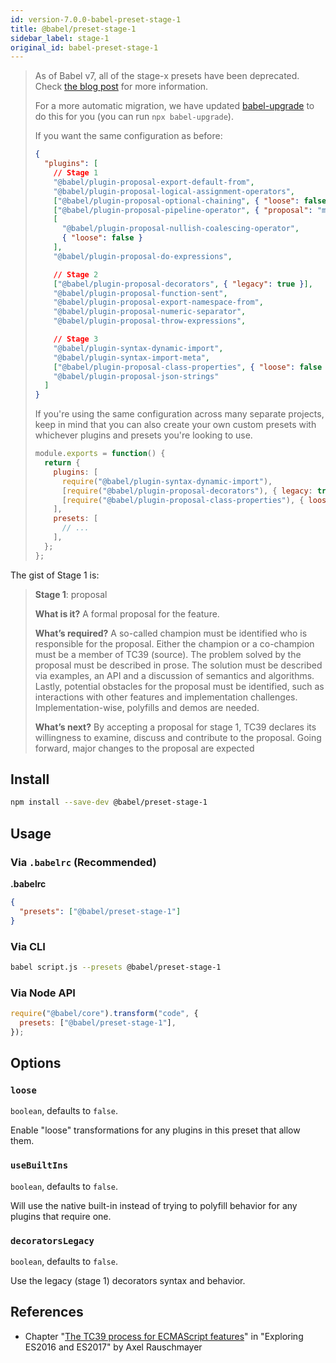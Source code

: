 ```yaml
---
id: version-7.0.0-babel-preset-stage-1
title: @babel/preset-stage-1
sidebar_label: stage-1
original_id: babel-preset-stage-1
---
```


> As of Babel v7, all of the stage-x presets have been deprecated.
> Check [the blog post](/blog/2018/07/27/removing-babels-stage-presets) for more information.
>
> For a more automatic migration, we have updated [babel-upgrade](https://github.com/babel/babel-upgrade) to do this for you (you can run `npx babel-upgrade`).
>
> If you want the same configuration as before:
>
> ```json
> {
>   "plugins": [
>     // Stage 1
>     "@babel/plugin-proposal-export-default-from",
>     "@babel/plugin-proposal-logical-assignment-operators",
>     ["@babel/plugin-proposal-optional-chaining", { "loose": false }],
>     ["@babel/plugin-proposal-pipeline-operator", { "proposal": "minimal" }],
>     [
>       "@babel/plugin-proposal-nullish-coalescing-operator",
>       { "loose": false }
>     ],
>     "@babel/plugin-proposal-do-expressions",
>
>     // Stage 2
>     ["@babel/plugin-proposal-decorators", { "legacy": true }],
>     "@babel/plugin-proposal-function-sent",
>     "@babel/plugin-proposal-export-namespace-from",
>     "@babel/plugin-proposal-numeric-separator",
>     "@babel/plugin-proposal-throw-expressions",
>
>     // Stage 3
>     "@babel/plugin-syntax-dynamic-import",
>     "@babel/plugin-syntax-import-meta",
>     ["@babel/plugin-proposal-class-properties", { "loose": false }],
>     "@babel/plugin-proposal-json-strings"
>   ]
> }
> ```
>
> If you're using the same configuration across many separate projects, keep in mind that you can also create your own custom presets with whichever plugins and presets you're looking to use.
>
> ```jsx
> module.exports = function() {
>   return {
>     plugins: [
>       require("@babel/plugin-syntax-dynamic-import"),
>       [require("@babel/plugin-proposal-decorators"), { legacy: true }],
>       [require("@babel/plugin-proposal-class-properties"), { loose: false }],
>     ],
>     presets: [
>       // ...
>     ],
>   };
> };
> ```

The gist of Stage 1 is:

> **Stage 1**: proposal
>
> **What is it?** A formal proposal for the feature.
>
> **What’s required?** A so-called champion must be identified who is responsible for the proposal. Either the champion or a co-champion must be a member of TC39 (source). The problem solved by the proposal must be described in prose. The solution must be described via examples, an API and a discussion of semantics and algorithms. Lastly, potential obstacles for the proposal must be identified, such as interactions with other features and implementation challenges. Implementation-wise, polyfills and demos are needed.
>
> **What’s next?** By accepting a proposal for stage 1, TC39 declares its willingness to examine, discuss and contribute to the proposal. Going forward, major changes to the proposal are expected

## Install

```sh
npm install --save-dev @babel/preset-stage-1
```

## Usage

### Via `.babelrc` (Recommended)

**.babelrc**

```json
{
  "presets": ["@babel/preset-stage-1"]
}
```

### Via CLI

```sh
babel script.js --presets @babel/preset-stage-1
```

### Via Node API

```javascript
require("@babel/core").transform("code", {
  presets: ["@babel/preset-stage-1"],
});
```

## Options

### `loose`

`boolean`, defaults to `false`.

Enable "loose" transformations for any plugins in this preset that allow them.

### `useBuiltIns`

`boolean`, defaults to `false`.

Will use the native built-in instead of trying to polyfill behavior for any plugins that require one.

### `decoratorsLegacy`

`boolean`, defaults to `false`.

Use the legacy (stage 1) decorators syntax and behavior.

## References

- Chapter "[The TC39 process for ECMAScript features](http://exploringjs.com/es2016-es2017/ch_tc39-process.html)" in "Exploring ES2016 and ES2017" by Axel Rauschmayer
